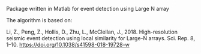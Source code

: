 Package written in Matlab for event detection using Large N array

The algorithm is based on: 

Li, Z., Peng, Z., Hollis, D., Zhu, L., McClellan, J., 2018. High-resolution seismic event detection using local similarity for Large-N arrays. Sci. Rep. 8, 1–10. https://doi.org/10.1038/s41598-018-19728-w
